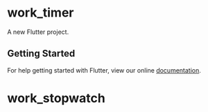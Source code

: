 # work_timer

A new Flutter project.

## Getting Started

For help getting started with Flutter, view our online
[documentation](https://flutter.io/).
# work_stopwatch
